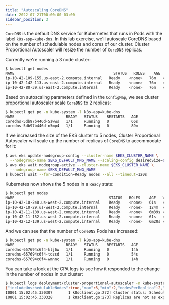 ```yaml
---
title: "Autoscaling CoreDNS"
date: 2022-07-21T00:00:00-03:00
sidebar_position: 3
---
```


`CoreDNS` is the default DNS service for Kubernetes that runs in Pods with the label `k8s-app=kube-dns`. In this lab exercise, we'll autoscale CoreDNS based on the number of schedulable nodes and cores of our cluster. Cluster Proportional Autoscaler will resize the number of `CoreDNS` replicas.

Currently we're running a 3 node cluster:

```bash
$ kubectl get nodes
NAME                                            STATUS   ROLES    AGE   VERSION
ip-10-42-109-155.us-east-2.compute.internal   Ready    <none>   76m   vVAR::KUBERNETES_NODE_VERSION
ip-10-42-142-113.us-east-2.compute.internal   Ready    <none>   76m   vVAR::KUBERNETES_NODE_VERSION
ip-10-42-80-39.us-east-2.compute.internal     Ready    <none>   76m   vVAR::KUBERNETES_NODE_VERSION
```

Based on autoscaling parameters defined in the `ConfigMap`, we see cluster proportional autoscaler scale `CoreDNS` to 2 replicas:

```bash
$ kubectl get po -n kube-system -l k8s-app=kube-dns
NAME                       READY   STATUS    RESTARTS   AGE
coredns-5db97b446d-5zwws   1/1     Running   0          66s
coredns-5db97b446d-n5mp4   1/1     Running   0          89m
```

If we increased the size of the EKS cluster to 5 nodes, Cluster Proportional Autoscaler will scale up the number of replicas of `CoreDNS` to accommodate for it:

```bash hook=cpa-pod-scaleout timeout=300
$ aws eks update-nodegroup-config --cluster-name $EKS_CLUSTER_NAME \
  --nodegroup-name $EKS_DEFAULT_MNG_NAME --scaling-config desiredSize=$(($EKS_DEFAULT_MNG_DESIRED+2))
$ aws eks wait nodegroup-active --cluster-name $EKS_CLUSTER_NAME \
  --nodegroup-name $EKS_DEFAULT_MNG_NAME
$ kubectl wait --for=condition=Ready nodes --all --timeout=120s
```

Kubernetes now shows the 5 nodes in a `Ready` state:

```bash
$ kubectl get nodes
NAME                                          STATUS   ROLES    AGE   VERSION
ip-10-42-10-248.us-west-2.compute.internal    Ready    <none>   61s   vVAR::KUBERNETES_NODE_VERSION
ip-10-42-10-29.us-west-2.compute.internal     Ready    <none>   124m  vVAR::KUBERNETES_NODE_VERSION
ip-10-42-11-109.us-west-2.compute.internal    Ready    <none>   6m39s vVAR::KUBERNETES_NODE_VERSION
ip-10-42-11-152.us-west-2.compute.internal    Ready    <none>   61s   vVAR::KUBERNETES_NODE_VERSION
ip-10-42-12-139.us-west-2.compute.internal    Ready    <none>   6m20s vVAR::KUBERNETES_NODE_VERSION
```

And we can see that the number of `CoreDNS` Pods has increased:

```bash
$ kubectl get po -n kube-system -l k8s-app=kube-dns
NAME                       READY   STATUS    RESTARTS   AGE
coredns-657694c6f4-klj6w   1/1     Running   0          14h
coredns-657694c6f4-tdzsd   1/1     Running   0          54s
coredns-657694c6f4-wmnnc   1/1     Running   0          14h
```

You can take a look at the CPA logs to see how it responded to the change in the number of nodes in our cluster:

```bash
$ kubectl logs deployment/cluster-proportional-autoscaler -n kube-system
{"includeUnschedulableNodes":true,"max":6,"min":2,"nodesPerReplica":2,"preventSinglePointFailure":true}
I0801 15:02:45.330307       1 k8sclient.go:272] Cluster status: SchedulableNodes[1], SchedulableCores[2]
I0801 15:02:45.330328       1 k8sclient.go:273] Replicas are not as expected : updating replicas from 2 to 3
```
